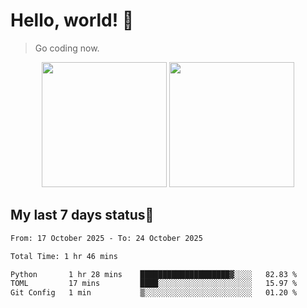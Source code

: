 # Hello, world! 🥰
> Go coding now.

<div align="center">
<div><img src="https://github-readme-stats.vercel.app/api?username=Xrondev&count_private=true" height="200px"/> <img src="https://github-readme-stats.vercel.app/api/top-langs/?username=Xrondev" height="200px"/></div>
</div>
<div align="center"></div>  

## My last 7 days status🧐

<!--START_SECTION:waka-->

```txt
From: 17 October 2025 - To: 24 October 2025

Total Time: 1 hr 46 mins

Python       1 hr 28 mins    ████████████████████▓░░░░   82.83 %
TOML         17 mins         ████░░░░░░░░░░░░░░░░░░░░░   15.97 %
Git Config   1 min           ▒░░░░░░░░░░░░░░░░░░░░░░░░   01.20 %
```

<!--END_SECTION:waka-->
